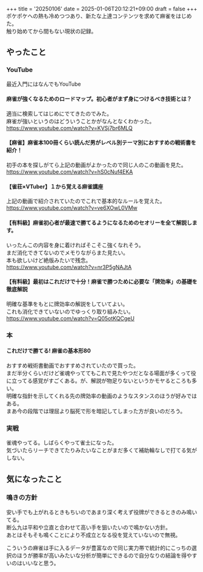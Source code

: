 +++
title = '20250106'
date = 2025-01-06T20:12:21+09:00
draft = false
+++
ポケポケへの熱も冷めつつあり、新たな上達コンテンツを求めて麻雀をはじめた。  
触り始めてから間もない現状の記録。  

## やったこと

### YouTube
最近入門にはなんでもYouTube  

#### 麻雀が強くなるためのロードマップ。初心者がまず身につけるべき技術とは？
適当に検索してはじめにでてきたのでみた。  
麻雀が強いというのはどういうことかがなんとなくわかった。  
https://www.youtube.com/watch?v=KVSj7br6MLQ

#### 【麻雀】麻雀本100冊くらい読んだ男がレベル別テーマ別におすすめの戦術書を紹介！
初手の本を探しがてら上記の動画がよかったので同じ人のこの動画を見た。  
https://www.youtube.com/watch?v=hS0cNuf4EKA

#### 【雀荘×VTuber】１から覚える麻雀講座 
上記の動画で紹介されていたのでこれで基本的なルールを覚えた。  
https://www.youtube.com/watch?v=ve6XOwL0VMw

#### 【有料級】麻雀初心者が最速で勝てるようになるためのセオリーを全て解説します。
いったんこの内容を身に着ければそこそこ強くなれそう。  
まだ消化できてないのでメモりながらまた見たい。  
本も欲しいけど絶版みたいで残念。  
https://www.youtube.com/watch?v=nr3P5gNAJtA

#### 【有料級】最初はこれだけで十分！麻雀で勝つために必要な「牌効率」の基礎を徹底解説
明確な基準をもとに牌効率の解説をしていてよい。  
これも消化できていないのでゆっくり取り組みたい。  
https://www.youtube.com/watch?v=Q05otKQCgeU
### 本

#### これだけで勝てる! 麻雀の基本形80
おすすめ戦術書動画でおすすめされていたので買った。  
まだ半分くらいだけど雀魂やっててもこれで見たやつだとなる場面が多くって役に立ってる感覚がすごくある。が、解説が物足りないというかモヤるところも多い。  
明確な指針を示してくれる先の牌効率の動画のようなスタンスのほうが好みではある。  
まあ今の段階では理屈より脳死で形を暗記してしまった方が良いのだろう。  

### 実戦
雀魂やってる。しばらくやって雀士になった。  
気づいたらリーチできてたりみたいなことがまだ多くて補助輪なしで打てる気がしない。  

## 気になったこと
### 鳴きの方針
安い手でも上がれるときもちいのであまり深く考えず役牌ができるときのみ鳴いてる。  
断么九は平和や立直と合わせて高い手を狙いたいので鳴かない方針。  
あとはそもそも鳴くことにより不成立となる役を覚えていないので無視。  

こういうの麻雀は手に入るデータが豊富なので同じ実力帯で統計的にこっちの選択のほうが勝率が高いみたいな分析が簡単にできるので自分なりの結論を得やすいのはいいなと思う。  